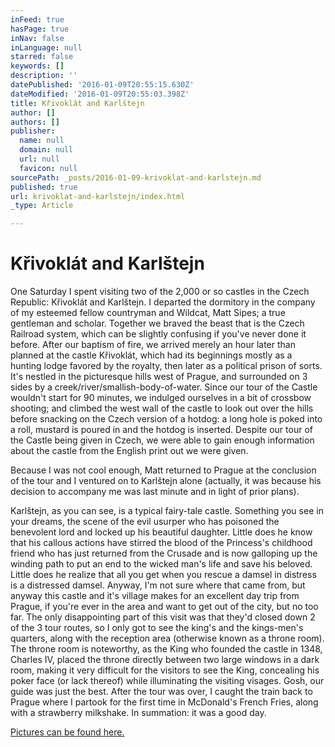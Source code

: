 ```yaml
---
inFeed: true
hasPage: true
inNav: false
inLanguage: null
starred: false
keywords: []
description: ''
datePublished: '2016-01-09T20:55:15.630Z'
dateModified: '2016-01-09T20:55:03.398Z'
title: Křivoklát﻿ and Karlštejn
author: []
authors: []
publisher:
  name: null
  domain: null
  url: null
  favicon: null
sourcePath: _posts/2016-01-09-krivoklat-and-karlstejn.md
published: true
url: krivoklat-and-karlstejn/index.html
_type: Article

---
```

# Křivoklát﻿ and Karlštejn

One Saturday I spent visiting two of the 2,000 or so castles in the Czech Republic: Křivoklát and Karlštejn. 
I departed the dormitory in the company of my esteemed fellow countryman and Wildcat, Matt Sipes; a true gentleman and scholar. Together we braved the beast that is the Czech Railroad system, which can be slightly confusing if you've never done it before. After our baptism of fire, we arrived merely an hour later than planned at the castle Křivoklát, which had its beginnings mostly as a hunting lodge favored by the royalty, then later as a political prison of sorts. It's nestled in the picturesque hills west of Prague, and surrounded on 3 sides by a creek/river/smallish-body-of-water. Since our tour of the Castle wouldn't start for 90 minutes, we indulged ourselves in a bit of crossbow shooting; and climbed the west wall of the castle to look out over the hills before snacking on the Czech version of a hotdog: a long hole is poked into a roll, mustard is poured in and the hotdog is inserted. Despite our tour of the Castle being given in Czech, we were able to gain enough information about the castle from the English print out we were given. 

Because I was not cool enough, Matt returned to Prague at the conclusion of the tour and I ventured on to Karlštejn alone (actually, it was because his decision to accompany me was last minute and in light of prior plans).

Karlštejn, as you can see, is a typical fairy-tale castle. Something you see in your dreams, the scene of the evil usurper who has poisoned the benevolent lord and locked up his beautiful daughter. Little does he know that his callous actions have stirred the blood of the Princess's childhood friend who has just returned from the Crusade and is now galloping up the winding path to put an end to the wicked man's life and save his beloved. Little does he realize that all you get when you rescue a damsel in distress is a distressed damsel. Anyway, I'm not sure where that came from, but anyway this castle and it's village makes for an excellent day trip from Prague, if you're ever in the area and want to get out of the city, but no too far. The only disappointing part of this visit was that they'd closed down 2 of the 3 tour routes, so I only got to see the king's and the kings-men's quarters, along with the reception area (otherwise known as a throne room). The throne room is noteworthy, as the King who founded the castle in 1348, Charles IV, placed the throne directly between two large windows in a dark room, making it very difficult for the visitors to see the King, concealing his poker face (or lack thereof) while illuminating the visiting visages. Gosh, our guide was just the best. 
After the tour was over, I caught the train back to Prague where I partook for the first time in McDonald's French Fries, along with a strawberry milkshake. 
In summation: it was a good day. 

[Pictures can be found here.][0]

[0]: https://plus.google.com/photos/102986208292839376884/albums/6139172895175006961?authkey=COX7zIHhs9uJUA